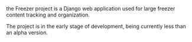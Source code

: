 the Freezer project is a Django web application used for large freezer content tracking and organization.

The project is in the early stage of development, being currently less than an alpha version.
